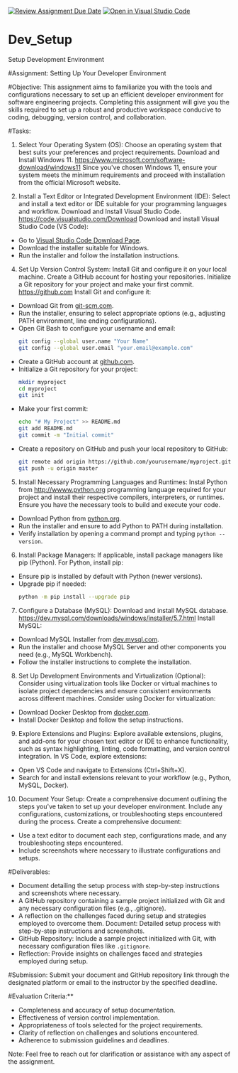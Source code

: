 [![Review Assignment Due Date](https://classroom.github.com/assets/deadline-readme-button-22041afd0340ce965d47ae6ef1cefeee28c7c493a6346c4f15d667ab976d596c.svg)](https://classroom.github.com/a/vbnbTt5m)
[![Open in Visual Studio Code](https://classroom.github.com/assets/open-in-vscode-2e0aaae1b6195c2367325f4f02e2d04e9abb55f0b24a779b69b11b9e10269abc.svg)](https://classroom.github.com/online_ide?assignment_repo_id=15328987&assignment_repo_type=AssignmentRepo)
# Dev_Setup
Setup Development Environment

#Assignment: Setting Up Your Developer Environment

#Objective:
This assignment aims to familiarize you with the tools and configurations necessary to set up an efficient developer environment for software engineering projects. Completing this assignment will give you the skills required to set up a robust and productive workspace conducive to coding, debugging, version control, and collaboration.

#Tasks:

1. Select Your Operating System (OS):
   Choose an operating system that best suits your preferences and project requirements. Download and Install Windows 11. https://www.microsoft.com/software-download/windows11
Since you've chosen Windows 11, ensure your system meets the minimum requirements and proceed with installation from the official Microsoft website.

2. Install a Text Editor or Integrated Development Environment (IDE):
   Select and install a text editor or IDE suitable for your programming languages and workflow. Download and Install Visual Studio Code. https://code.visualstudio.com/Download
   Download and install Visual Studio Code (VS Code):
- Go to [Visual Studio Code Download Page](https://code.visualstudio.com/Download).
- Download the installer suitable for Windows.
- Run the installer and follow the installation instructions.

4. Set Up Version Control System:
   Install Git and configure it on your local machine. Create a GitHub account for hosting your repositories. Initialize a Git repository for your project and make your first commit. https://github.com
Install Git and configure it:
- Download Git from [git-scm.com](https://git-scm.com/download/win).
- Run the installer, ensuring to select appropriate options (e.g., adjusting PATH environment, line ending configurations).
- Open Git Bash to configure your username and email:
  ```bash
  git config --global user.name "Your Name"
  git config --global user.email "your.email@example.com"
  ```
- Create a GitHub account at [github.com](https://github.com).
- Initialize a Git repository for your project:
  ```bash
  mkdir myproject
  cd myproject
  git init
  ```
- Make your first commit:
  ```bash
  echo "# My Project" >> README.md
  git add README.md
  git commit -m "Initial commit"
  ```
- Create a repository on GitHub and push your local repository to GitHub:
  ```bash
  git remote add origin https://github.com/yourusername/myproject.git
  git push -u origin master

5. Install Necessary Programming Languages and Runtimes:
  Instal Python from http://wwww.python.org programming language required for your project and install their respective compilers, interpreters, or runtimes. Ensure you have the necessary tools to build and execute your code.
- Download Python from [python.org](https://www.python.org/downloads/windows/).
- Run the installer and ensure to add Python to PATH during installation.
- Verify installation by opening a command prompt and typing `python --version`.


6. Install Package Managers:
   If applicable, install package managers like pip (Python).
For Python, install pip:
- Ensure pip is installed by default with Python (newer versions).
- Upgrade pip if needed:
  ```bash
  python -m pip install --upgrade pip
  ```

7. Configure a Database (MySQL):
   Download and install MySQL database. https://dev.mysql.com/downloads/windows/installer/5.7.html
Install MySQL:
- Download MySQL Installer from [dev.mysql.com](https://dev.mysql.com/downloads/windows/installer/).
- Run the installer and choose MySQL Server and other components you need (e.g., MySQL Workbench).
- Follow the installer instructions to complete the installation.

8. Set Up Development Environments and Virtualization (Optional):
   Consider using virtualization tools like Docker or virtual machines to isolate project dependencies and ensure consistent environments across different machines.
Consider using Docker for virtualization:
- Download Docker Desktop from [docker.com](https://www.docker.com/products/docker-desktop).
- Install Docker Desktop and follow the setup instructions.

9. Explore Extensions and Plugins:
   Explore available extensions, plugins, and add-ons for your chosen text editor or IDE to enhance functionality, such as syntax highlighting, linting, code formatting, and version control integration.
In VS Code, explore extensions:
- Open VS Code and navigate to Extensions (Ctrl+Shift+X).
- Search for and install extensions relevant to your workflow (e.g., Python, MySQL, Docker).

10. Document Your Setup:
    Create a comprehensive document outlining the steps you've taken to set up your developer environment. Include any configurations, customizations, or troubleshooting steps encountered during the process. 
Create a comprehensive document:
- Use a text editor to document each step, configurations made, and any troubleshooting steps encountered.
- Include screenshots where necessary to illustrate configurations and setups.

#Deliverables:
- Document detailing the setup process with step-by-step instructions and screenshots where necessary.
- A GitHub repository containing a sample project initialized with Git and any necessary configuration files (e.g., .gitignore).
- A reflection on the challenges faced during setup and strategies employed to overcome them.
Document: Detailed setup process with step-by-step instructions and screenshots.
- GitHub Repository: Include a sample project initialized with Git, with necessary configuration files like `.gitignore`.
- Reflection: Provide insights on challenges faced and strategies employed during setup.

#Submission:
Submit your document and GitHub repository link through the designated platform or email to the instructor by the specified deadline.

#Evaluation Criteria:**
- Completeness and accuracy of setup documentation.
- Effectiveness of version control implementation.
- Appropriateness of tools selected for the project requirements.
- Clarity of reflection on challenges and solutions encountered.
- Adherence to submission guidelines and deadlines.

Note: Feel free to reach out for clarification or assistance with any aspect of the assignment.
